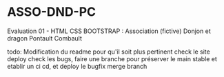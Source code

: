 # ASSO-DND-PC
Evaluation 01 - HTML CSS BOOTSTRAP : Association (fictive) Donjon et dragon Pontault Combault

todo:
Modification du readme pour qu'il soit plus pertinent
check le site
deploy
check les bugs, faire une branche pour préserver le main stable et etablir un ci cd, et deploy le bugfix merge branch
